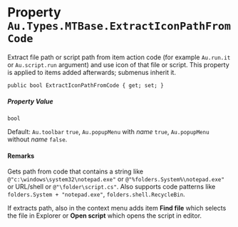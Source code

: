 # Property `Au.Types.MTBase.ExtractIconPathFromCode`

Extract file path or script path from item action code (for example `Au.run.it` or `Au.script.run` argument) and use icon of that file or script. This property is applied to items added afterwards; submenus inherit it.

```
public bool ExtractIconPathFromCode { get; set; }
```

##### Property Value

`bool`

Default: `Au.toolbar` `true`, `Au.popupMenu` with *name* `true`, `Au.popupMenu` without *name* `false`.

#### Remarks

Gets path from code that contains a string like `@"c:\windows\system32\notepad.exe"` or `@"%folders.System%\notepad.exe"` or URL/shell or `@"\folder\script.cs"`. Also supports code patterns like `folders.System + "notepad.exe"`, `folders.shell.RecycleBin`.

If extracts path, also in the context menu adds item **Find file** which selects the file in Explorer or **Open script** which opens the script in editor.